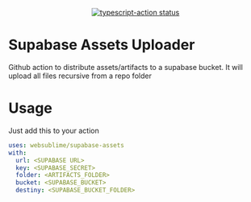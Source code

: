 <p align="center">
  <a href="https://github.com/actions/typescript-action/actions"><img alt="typescript-action status" src="https://github.com/actions/typescript-action/workflows/build-test/badge.svg"></a>
</p>

# Supabase Assets Uploader

Github action to distribute assets/artifacts to a supabase bucket. It will upload all files recursive from a repo folder

# Usage

Just add this to your action

```yaml
uses: websublime/supabase-assets
with:
  url: <SUPABASE URL>
  key: <SUPABASE_SECRET>
  folder: <ARTIFACTS_FOLDER>
  bucket: <SUPABASE_BUCKET>
  destiny: <SUPABASE_BUCKET_FOLDER>
```